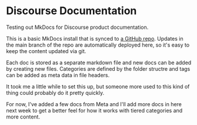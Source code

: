 # Discourse Documentation

Testing out MkDocs for Discourse product documentation.

This is a basic MkDocs install that is synced to [a GitHub repo](https://github.com/hlashbrooke/docs-testing). Updates in the main branch of the repo are automatically deployed here, so it's easy to keep the content updated via git. 

 Each doc is stored as a separate markdown file and new docs can be added by creating new files. Categories are defined by the folder structre and tags can be added as meta data in file headers.

 It took me a little while to set this up, but someone more used to this kind of thing could probably do it pretty quickly.

 For now, I've added a few docs from Meta and I'll add more docs in here next week to get a better feel for how it works with tiered categories and more content.